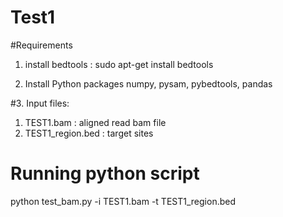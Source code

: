 # Test1

#Requirements
1. install bedtools : 
sudo apt-get install bedtools

2. Install Python packages numpy, pysam, pybedtools, pandas 

#3. Input files: 
1. TEST1.bam : aligned read bam file
2. TEST1_region.bed : target sites 

# Running python script
python test_bam.py -i TEST1.bam -t TEST1_region.bed